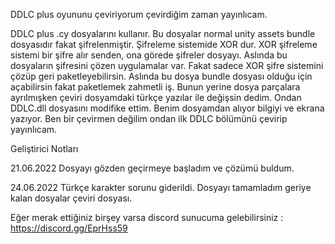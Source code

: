 DDLC plus oyununu çeviriyorum çevirdiğim zaman yayınlıcam.


DDLC plus .cy dosyalarını kullanır.
Bu dosyalar normal unity assets bundle dosyasıdır fakat şifrelenmiştir.
Şifreleme sistemide XOR dur.
XOR şifreleme sistemi bir şifre alır senden, ona görede şifreler dosyayı.
Aslında bu dosyaların şifresini çözen uygulamalar var.
Fakat sadece XOR şifre sistemini çözüp geri paketleyebilirsin.
Aslında bu dosya bundle dosyası olduğu için açabilirsin fakat paketlemek zahmetli iş.
Bunun yerine dosya parçalara ayrılmışken çeviri dosyamdaki türkçe yazılar ile değişsin dedim.
Ondan DDLC.dll dosyasını modifike ettim.
Benim dosyamdan alıyor bilgiyi ve ekrana yazıyor.
Ben bir çevirmen değilim ondan ilk DDLC bölümünü çevirip yayınlıcam.







Geliştirici Notları

21.06.2022
Dosyayı gözden geçirmeye başladım ve çözümü buldum.

24.06.2022
Türkçe karakter sorunu giderildi.
Dosyayı tamamladım geriye kalan dosyalar çeviri dosyası.


Eğer merak ettiğiniz birşey varsa discord sunucuma gelebilirsiniz : https://discord.gg/EprHss59
